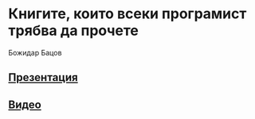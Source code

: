 # Книгите, които всеки програмист трябва да прочете
Божидар Бацов

## [Презентация](https://github.com/petyakostova/IT-Books/blob/master/Recommended/%D0%9A%D0%BD%D0%B8%D0%B3%D0%B8%D1%82%D0%B5%2C%20%D0%BA%D0%BE%D0%B8%D1%82%D0%BE%20%D0%B2%D1%81%D0%B5%D0%BA%D0%B8%20%D0%BF%D1%80%D0%BE%D0%B3%D1%80%D0%B0%D0%BC%D0%B8%D1%81%D1%82%20%D1%82%D1%80%D1%8F%D0%B1%D0%B2%D0%B0%20%D0%B4%D0%B0%20%D0%BF%D1%80%D0%BE%D1%87%D0%B5%D1%82%D0%B5%20-%20%D0%91%D0%BE%D0%B6%D0%B8%D0%B4%D0%B0%D1%80%20%D0%91%D0%B0%D1%86%D0%BE%D0%B2.pdf)

## [Видео](https://www.youtube.com/watch?v=H6OQ2RESp4s&feature=youtu.be&t=1s)